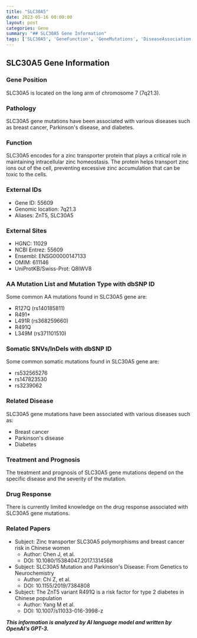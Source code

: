 ```yaml
---
title: "SLC30A5"
date: 2023-05-16 00:00:00
layout: post
categories: Gene
summary: "## SLC30A5 Gene Information"
tags: ['SLC30A5', 'GeneFunction', 'GeneMutations', 'DiseaseAssociation', 'GeneticInformation', 'ZincTransporter', 'DrugResponse', 'RelatedPapers']
---
```


## SLC30A5 Gene Information

### Gene Position
SLC30A5 is located on the long arm of chromosome 7 (7q21.3). 

### Pathology
SLC30A5 gene mutations have been associated with various diseases such as breast cancer, Parkinson's disease, and diabetes. 

### Function
SLC30A5 encodes for a zinc transporter protein that plays a critical role in maintaining intracellular zinc homeostasis. The protein helps transport zinc ions out of the cell, preventing excessive zinc accumulation that can be toxic to the cells. 

### External IDs
- Gene ID: 55609
- Genomic location: 7q21.3
- Aliases: ZnT5, SLC30A5

### External Sites
- HGNC: 11029
- NCBI Entrez: 55609
- Ensembl: ENSG00000147133
- OMIM: 611146
- UniProtKB/Swiss-Prot: Q8IWV8

### AA Mutation List and Mutation Type with dbSNP ID
Some common AA mutations found in SLC30A5 gene are: 
- R127Q (rs140185811)
- R491*
- L491R (rs368259660)
- R491Q
- L349M (rs371101510)

### Somatic SNVs/InDels with dbSNP ID
Some common somatic mutations found in SLC30A5 gene are:
- rs532565276
- rs147823530
- rs3239062

### Related Disease
SLC30A5 gene mutations have been associated with various diseases such as:
- Breast cancer
- Parkinson's disease
- Diabetes

### Treatment and Prognosis
The treatment and prognosis of SLC30A5 gene mutations depend on the specific disease and the severity of the mutation. 

### Drug Response
There is currently limited knowledge on the drug response associated with SLC30A5 gene mutations.

### Related Papers
- Subject: Zinc transporter SLC30A5 polymorphisms and breast cancer risk in Chinese women
  - Author: Chen J, et al.
  - DOI: 10.1080/15384047.2017.1314568
- Subject: SLC30A5 Mutation and Parkinson's Disease: From Genetics to Neurochemistry 
  - Author: Chi Z, et al.
  - DOI: 10.1155/2019/7384808
- Subject: The ZnT5 variant R491Q is a risk factor for type 2 diabetes in Chinese population
  - Author: Yang M et al.
  - DOI: 10.1007/s11033-016-3998-z

**_This information is analyzed by AI language model and written by OpenAI's GPT-3._**